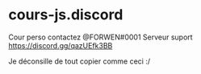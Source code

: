 # cours-js.discord
Cour perso contactez @FORWEN#0001
Serveur suport https://discord.gg/qazUEfk3BB

Je déconsille de tout copier comme  ceci :/
